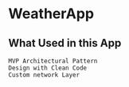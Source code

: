 # WeatherApp

## What Used in this App
    MVP Architectural Pattern
    Design with Clean Code
    Custom network Layer
    
